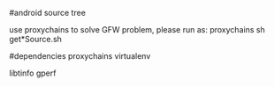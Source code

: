 #android source tree

use proxychains to solve GFW problem,
please run as: proxychains sh get*Source.sh

#dependencies
proxychains
virtualenv

libtinfo
gperf

